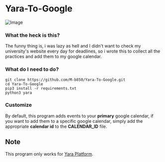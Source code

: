 # Yara-To-Google

![Image](https://s19.picofile.com/file/8431628834/yara144_3682aa33.png)

### What the heck is this?

The funny thing is, i was lazy as hell and I didn't want to check my university's website every day for deadlines, so i wrote this to collect all the practices and add them to my google calendar.

### What do I need to do?

~~~~~~~~
git clone https://github.com/M-b850/Yara-To-Google.git
cd Yara-To-Google
pip3 install -r requirements.txt
python3 yara
~~~~~~~~

### Customize

By default, this program adds events to your **primary** google calendar, if you want to add them to a specific google calendar, 
simply add the appropriate **calendar id** to the **CALENDAR_ID** file.


## Note

This program only works for [Yara Platform](https://yara.mazust.ac.ir).
